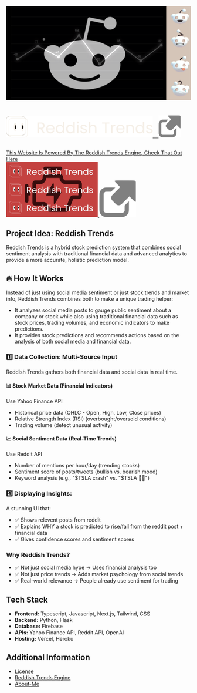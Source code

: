 <img src="./public/readme_preview.png" alt="media-logo" width="1000"/>

#

<a href="https://reddishtrends.com">
<img src="./public/logo-w-text.svg" alt="logo" width="400"/>
&nbsp&nbsp&nbsp<img src="./public/linkgrey.png" alt="Home" width="60"/>
</a>

##

<a href="https://github.com/HaiderMalikk/Reddish-Trends-Engine">This Website Is Powered By The Reddish Trends Engine, Check That Out Here </br>
<img src="./public/engine.png" alt="logo" width="250"/>
<img src="./public/linkgrey.png" alt="Home" width="100"/>
</a>

## Project Idea: Reddish Trends

Reddish Trends is a hybrid stock prediction system that combines social sentiment analysis with traditional financial data and advanced analytics to provide a more accurate, holistic prediction model.

## 🔥 How It Works

Instead of just using social media sentiment or just stock trends and market info, Reddish Trends combines both to make a unique trading helper:
- It analyzes social media posts to gauge public sentiment about a company or stock while also using traditional financial data such as stock prices, trading volumes, and economic indicators to make predictions.
- It provides stock predictions and recommends actions based on the analysis of both social media and financial data.

### 1️⃣ Data Collection: Multi-Source Input

Reddish Trends gathers both financial data and social data in real time.

#### 📊 Stock Market Data (Financial Indicators)

Use Yahoo Finance API
- Historical price data (OHLC - Open, High, Low, Close prices)
- Relative Strength Index (RSI) (overbought/oversold conditions)
- Trading volume (detect unusual activity)

#### 📈 Social Sentiment Data (Real-Time Trends)

Use Reddit API
- Number of mentions per hour/day (trending stocks)
- Sentiment score of posts/tweets (bullish vs. bearish mood)
- Keyword analysis (e.g., "$TSLA crash" vs. "$TSLA 🚀🚀")


### 4️⃣ Displaying Insights: 

A stunning UI that:
- ✅ Shows relevent posts from reddit
- ✅ Explains WHY a stock is predicted to rise/fall from the reddit post + financial data
- ✅ Gives confidence scores and sentiment scores

### Why Reddish Trends?

- ✅ Not just social media hype → Uses financial analysis too
- ✅ Not just price trends → Adds market psychology from social trends
- ✅ Real-world relevance → People already use sentiment for trading

## Tech Stack

- **Frontend:** Typescript, Javascript, Next.js, Tailwind, CSS
- **Backend:** Python, Flask
- **Database:** Firebase
- **APIs:** Yahoo Finance API, Reddit API, OpenAI
- **Hosting:** Vercel, Heroku

## Additional Information

- [License](Licence)
- [Reddish Trends Engine](https://github.com/HaiderMalikk/Reddish-Trends-Engine)
- [About-Me](https://github.com/HaiderMalikk)
